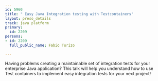 ```yaml
---
id: 5960
title: " Easy Java Integration testing with Testcontainers"
layout: preso_details
track: java platform
primary:
  id: 2209
persons:
- id: 2209
  full_public_name: Fabio Turizo

---
```



Having problems creating a maintainable set of integration tests for your enterprise Java application? This talk will help you understand how to use Test containers to implement easy integration tests for your next project!
